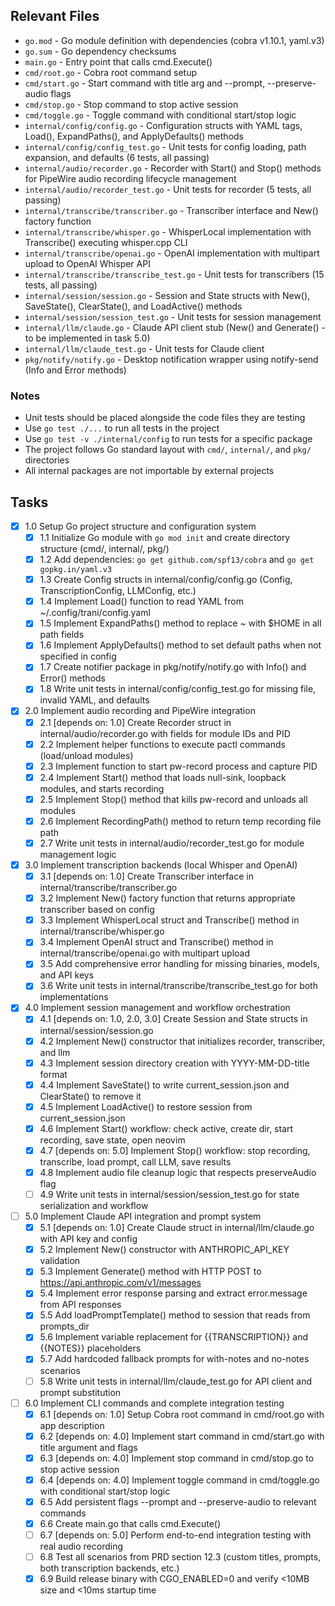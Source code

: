 ## Relevant Files

- `go.mod` - Go module definition with dependencies (cobra v1.10.1, yaml.v3)
- `go.sum` - Go dependency checksums
- `main.go` - Entry point that calls cmd.Execute()
- `cmd/root.go` - Cobra root command setup
- `cmd/start.go` - Start command with title arg and --prompt, --preserve-audio flags
- `cmd/stop.go` - Stop command to stop active session
- `cmd/toggle.go` - Toggle command with conditional start/stop logic
- `internal/config/config.go` - Configuration structs with YAML tags, Load(), ExpandPaths(), and ApplyDefaults() methods
- `internal/config/config_test.go` - Unit tests for config loading, path expansion, and defaults (6 tests, all passing)
- `internal/audio/recorder.go` - Recorder with Start() and Stop() methods for PipeWire audio recording lifecycle management
- `internal/audio/recorder_test.go` - Unit tests for recorder (5 tests, all passing)
- `internal/transcribe/transcriber.go` - Transcriber interface and New() factory function
- `internal/transcribe/whisper.go` - WhisperLocal implementation with Transcribe() executing whisper.cpp CLI
- `internal/transcribe/openai.go` - OpenAI implementation with multipart upload to OpenAI Whisper API
- `internal/transcribe/transcribe_test.go` - Unit tests for transcribers (15 tests, all passing)
- `internal/session/session.go` - Session and State structs with New(), SaveState(), ClearState(), and LoadActive() methods
- `internal/session/session_test.go` - Unit tests for session management
- `internal/llm/claude.go` - Claude API client stub (New() and Generate() - to be implemented in task 5.0)
- `internal/llm/claude_test.go` - Unit tests for Claude client
- `pkg/notify/notify.go` - Desktop notification wrapper using notify-send (Info and Error methods)

### Notes

- Unit tests should be placed alongside the code files they are testing
- Use `go test ./...` to run all tests in the project
- Use `go test -v ./internal/config` to run tests for a specific package
- The project follows Go standard layout with `cmd/`, `internal/`, and `pkg/` directories
- All internal packages are not importable by external projects

## Tasks

- [x] 1.0 Setup Go project structure and configuration system
  - [x] 1.1 Initialize Go module with `go mod init` and create directory structure (cmd/, internal/, pkg/)
  - [x] 1.2 Add dependencies: `go get github.com/spf13/cobra` and `go get gopkg.in/yaml.v3`
  - [x] 1.3 Create Config structs in internal/config/config.go (Config, TranscriptionConfig, LLMConfig, etc.)
  - [x] 1.4 Implement Load() function to read YAML from ~/.config/trani/config.yaml
  - [x] 1.5 Implement ExpandPaths() method to replace ~ with $HOME in all path fields
  - [x] 1.6 Implement ApplyDefaults() method to set default paths when not specified in config
  - [x] 1.7 Create notifier package in pkg/notify/notify.go with Info() and Error() methods
  - [x] 1.8 Write unit tests in internal/config/config_test.go for missing file, invalid YAML, and defaults

- [x] 2.0 Implement audio recording and PipeWire integration
  - [x] 2.1 [depends on: 1.0] Create Recorder struct in internal/audio/recorder.go with fields for module IDs and PID
  - [x] 2.2 Implement helper functions to execute pactl commands (load/unload modules)
  - [x] 2.3 Implement function to start pw-record process and capture PID
  - [x] 2.4 Implement Start() method that loads null-sink, loopback modules, and starts recording
  - [x] 2.5 Implement Stop() method that kills pw-record and unloads all modules
  - [x] 2.6 Implement RecordingPath() method to return temp recording file path
  - [x] 2.7 Write unit tests in internal/audio/recorder_test.go for module management logic

- [x] 3.0 Implement transcription backends (local Whisper and OpenAI)
  - [x] 3.1 [depends on: 1.0] Create Transcriber interface in internal/transcribe/transcriber.go
  - [x] 3.2 Implement New() factory function that returns appropriate transcriber based on config
  - [x] 3.3 Implement WhisperLocal struct and Transcribe() method in internal/transcribe/whisper.go
  - [x] 3.4 Implement OpenAI struct and Transcribe() method in internal/transcribe/openai.go with multipart upload
  - [x] 3.5 Add comprehensive error handling for missing binaries, models, and API keys
  - [x] 3.6 Write unit tests in internal/transcribe/transcribe_test.go for both implementations

- [x] 4.0 Implement session management and workflow orchestration
  - [x] 4.1 [depends on: 1.0, 2.0, 3.0] Create Session and State structs in internal/session/session.go
  - [x] 4.2 Implement New() constructor that initializes recorder, transcriber, and llm
  - [x] 4.3 Implement session directory creation with YYYY-MM-DD-title format
  - [x] 4.4 Implement SaveState() to write current_session.json and ClearState() to remove it
  - [x] 4.5 Implement LoadActive() to restore session from current_session.json
  - [x] 4.6 Implement Start() workflow: check active, create dir, start recording, save state, open neovim
  - [x] 4.7 [depends on: 5.0] Implement Stop() workflow: stop recording, transcribe, load prompt, call LLM, save results
  - [x] 4.8 Implement audio file cleanup logic that respects preserveAudio flag
  - [ ] 4.9 Write unit tests in internal/session/session_test.go for state serialization and workflow

- [ ] 5.0 Implement Claude API integration and prompt system
  - [x] 5.1 [depends on: 1.0] Create Claude struct in internal/llm/claude.go with API key and config
  - [x] 5.2 Implement New() constructor with ANTHROPIC_API_KEY validation
  - [x] 5.3 Implement Generate() method with HTTP POST to https://api.anthropic.com/v1/messages
  - [x] 5.4 Implement error response parsing and extract error.message from API responses
  - [x] 5.5 Add loadPromptTemplate() method to session that reads from prompts_dir
  - [x] 5.6 Implement variable replacement for {{TRANSCRIPTION}} and {{NOTES}} placeholders
  - [x] 5.7 Add hardcoded fallback prompts for with-notes and no-notes scenarios
  - [ ] 5.8 Write unit tests in internal/llm/claude_test.go for API client and prompt substitution

- [ ] 6.0 Implement CLI commands and complete integration testing
  - [x] 6.1 [depends on: 1.0] Setup Cobra root command in cmd/root.go with app description
  - [x] 6.2 [depends on: 4.0] Implement start command in cmd/start.go with title argument and flags
  - [x] 6.3 [depends on: 4.0] Implement stop command in cmd/stop.go to stop active session
  - [x] 6.4 [depends on: 4.0] Implement toggle command in cmd/toggle.go with conditional start/stop logic
  - [x] 6.5 Add persistent flags --prompt and --preserve-audio to relevant commands
  - [x] 6.6 Create main.go that calls cmd.Execute()
  - [ ] 6.7 [depends on: 5.0] Perform end-to-end integration testing with real audio recording
  - [ ] 6.8 Test all scenarios from PRD section 12.3 (custom titles, prompts, both transcription backends, etc.)
  - [x] 6.9 Build release binary with CGO_ENABLED=0 and verify <10MB size and <10ms startup time
